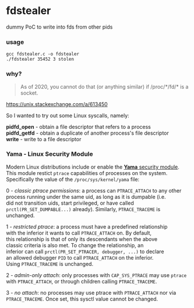 # fdstealer
dummy PoC to write into fds from other pids

### usage
```
gcc fdstealer.c -o fdstealer
./fdstealer 35452 3 stolen
```

### why?

> As of 2020, you cannot do that (or anything similar) if /proc/\*/fd/\* is a socket.
  
https://unix.stackexchange.com/a/613450


So I wanted to try out some Linux syscalls, namely:

**pidfd_open** - obtain a file descriptor that refers to a process  
**pidfd_getfd** - obtain a duplicate of another process's file descriptor  
**write** - write to a file descriptor


### Yama - Linux Security Module

Modern Linux distributions include or enable the [**Yama** security module](https://www.kernel.org/doc/Documentation/security/Yama.txt).  
This module restict `ptrace` capabilities of processes on the system.  
Specifically the value of the `/proc/sys/kernel/yama` file:

0 - *classic ptrace permissions*: a process can `PTRACE_ATTACH` to any other  
    process running under the same uid, as long as it is dumpable (i.e.  
    did not transition uids, start privileged, or have called  
    `prctl(PR_SET_DUMPABLE...)` already). Similarly, `PTRACE_TRACEME` is  
    unchanged.

1 - *restricted ptrace*: a process must have a predefined relationship  
    with the inferior it wants to call `PTRACE_ATTACH` on. By default,  
    this relationship is that of only its descendants when the above  
    classic criteria is also met. To change the relationship, an  
    inferior can call `prctl(PR_SET_PTRACER, debugger, ...)` to declare  
    an allowed debugger `PID` to call `PTRACE_ATTACH` on the inferior.  
    Using `PTRACE_TRACEME` is unchanged.

2 - *admin-only attach*: only processes with `CAP_SYS_PTRACE` may use `ptrace`  
    with `PTRACE_ATTACH`, or through children calling `PTRACE_TRACEME`.

3 - *no attach*: no processes may use ptrace with `PTRACE_ATTACH` nor via  
    `PTRACE_TRACEME`. Once set, this sysctl value cannot be changed.
